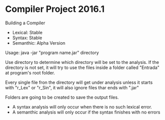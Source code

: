 # Compiler Project 2016.1
Building a Compiler

* Lexical: Stable
* Syntax: Stable
* Semanthic: Alpha Version

Usage:
java -jar "program name.jar" directory

Use directory to determine which directory will be set to the analysis.
If the directory is not set, it will try to use the files inside a folder called "Entrada" at program's root folder.

Every single file fron the directory will get under analysis unless it starts with "r_Lex" or "r_Sin", it will also ignore files thar ends with ".jar"

Folders are going to be created to save the output files.

* A syntax analysis will only occur when there is no such lexical error.
* A semanthic analysis will only occur if the syntax finishes with no errors

